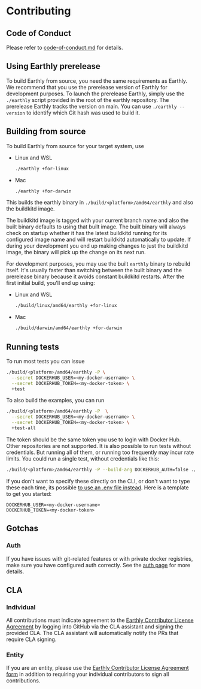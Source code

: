 # Contributing

## Code of Conduct

Please refer to [code-of-conduct.md](./code-of-conduct.md) for details.

## Using Earthly prerelease

To build Earthly from source, you need the same requirements as Earthly. We recommend that you use the prerelease version of Earthly for development purposes. To launch the prerelease Earthly, simply use the `./earthly` script provided in the root of the earthly repository. The prerelease Earthly tracks the version on main. You can use `./earthly --version` to identify which Git hash was used to build it.

## Building from source

To build Earthly from source for your target system, use

* Linux and WSL
    ```bash
    ./earthly +for-linux
    ```
* Mac
    ```bash
    ./earthly +for-darwin
    ```

This builds the earthly binary in `./build/<platform>/amd64/earthly` and also the buildkitd image.

The buildkitd image is tagged with your current branch name and also the built binary defaults to using that built image. The built binary will always check on startup whether it has the latest buildkitd running for its configured image name and will restart buildkitd automatically to update. If during your development you end up making changes to just the buildkitd image, the binary will pick up the change on its next run.

For development purposes, you may use the built `earthly` binary to rebuild itself. It's usually faster than switching between the built binary and the prerelease binary because it avoids constant buildkitd restarts. After the first initial build, you'll end up using:


* Linux and WSL
    ```bash
    ./build/linux/amd64/earthly +for-linux
    ```
* Mac
    ```bash
    ./build/darwin/amd64/earthly +for-darwin
    ```

## Running tests

To run most tests you can issue

```bash
./build/<platform>/amd64/earthly -P \
  --secret DOCKERHUB_USER=<my-docker-username> \
  --secret DOCKERHUB_TOKEN=<my-docker-token> \
  +test
```

To also build the examples, you can run

```bash
./build/<platform>/amd64/earthly -P  \
  --secret DOCKERHUB_USER=<my-docker-username> \
  --secret DOCKERHUB_TOKEN=<my-docker-token> \
  +test-all
```

The token should be the same token you use to login with Docker Hub. Other repositories are not supported. It is also possible to run tests without credentials. But running all of them, or running too frequently may incur rate limits. You could run a single test, without credentials like this:

```bash
./build/<platform>/amd64/earthly -P --build-arg DOCKERHUB_AUTH=false ./examples/tests+env-test
```

If you don't want to specify these directly on the CLI, or don't want to type these each time, its possible [to use an .env file instead](https://docs.earthly.dev/docs/earthly-command#environment-variables-and-.env-file). Here is a template to get you started:

```shell
DOCKERHUB_USER=<my-docker-username>
DOCKERHUB_TOKEN=<my-docker-token>
```

## Gotchas

### Auth

If you have issues with git-related features or with private docker registries, make sure you have configured auth correctly. See the [auth page](https://docs.earthly.dev/guides/auth) for more details.

## CLA

### Individual

All contributions must indicate agreement to the [Earthly Contributor License Agreement](https://gist.github.com/vladaionescu/ed990fa149a38a53ac74b64155bc6766) by logging into GitHub via the CLA assistant and signing the provided CLA. The CLA assistant will automatically notify the PRs that require CLA signing.

### Entity

If you are an entity, please use the [Earthly Contributor License Agreement form](https://earthly.dev/cla-form) in addition to requiring your individual contributors to sign all contributions.
